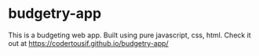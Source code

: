 # budgetry-app
This is a budgeting web app. Built using pure javascript, css, html.
Check it out at https://codertousif.github.io/budgetry-app/
